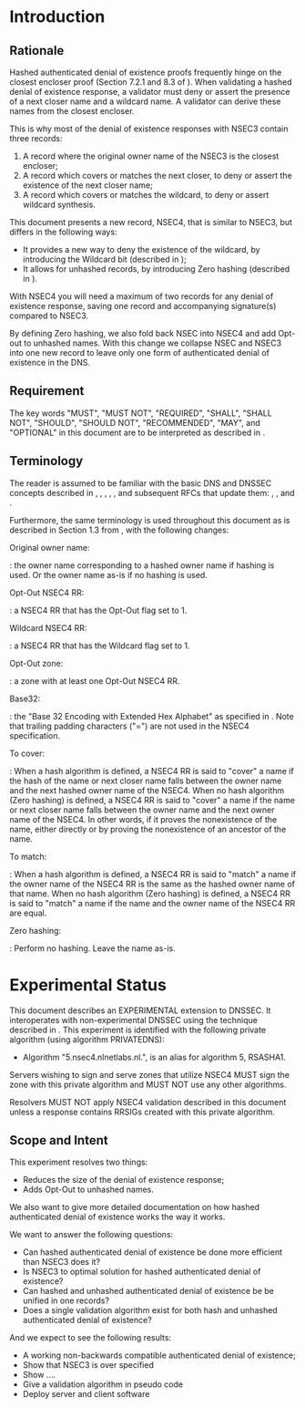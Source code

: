 # Introduction

## Rationale

Hashed authenticated denial of existence proofs frequently hinge on the 
closest encloser proof (Section 7.2.1 and 8.3 of [](#RFC5155)). When validating
a hashed denial of existence response, a validator must deny or assert the
presence of a next closer name and a wildcard name. A validator can derive
these names from the closest encloser.

This is why most of the denial of existence responses with
NSEC3 contain three records:

1. A record where the original owner name of the NSEC3 is the closest encloser;
1. A record which covers or matches the next closer, to deny or assert the
   existence of the next closer name;
1. A record which covers or matches the wildcard, to deny or assert 
   wildcard synthesis.

This document presents a new record, NSEC4, that is similar to NSEC3,
but differs in the following ways:

* It provides a new way to deny the existence of the wildcard,
  by introducing the Wildcard bit (described in [](#wildcard-flag));
* It allows for unhashed records, by introducing Zero hashing
  (described in [](#hash-algorithm)).

With NSEC4 you will need a maximum of two records for any denial
of existence response, saving one record and accompanying signature(s) compared
to NSEC3.

By defining Zero hashing, we also fold back NSEC into NSEC4 and
add Opt-out to unhashed names. With this change we collapse NSEC
and NSEC3 into one new record to leave only one form of authenticated
denial of existence in the DNS.

## Requirement

The key words "MUST", "MUST NOT", "REQUIRED", "SHALL", "SHALL
NOT", "SHOULD", "SHOULD NOT", "RECOMMENDED",  "MAY", and
"OPTIONAL" in this document are to be interpreted as described in [](#RFC2119).

## Terminology

The reader is assumed to be familiar with the basic DNS and DNSSEC
concepts described in [](#RFC1034), [](#RFC1035), [](#RFC4033), [](#RFC4034),
[](#RFC4035), and subsequent RFCs that update them: [](#RFC2136),
[](#RFC2181), [](#RFC2308) and [](#RFC5155).

Furthermore, the same terminology is used throughout this document as is
described in Section 1.3 from [](#RFC5155), with the following changes:

Original owner name:

:   the owner name corresponding to a hashed owner name if hashing is used. Or
    the owner name as-is if no hashing is used.

Opt-Out NSEC4 RR:

:   a NSEC4 RR that has the Opt-Out flag set to 1.

Wildcard NSEC4 RR:

:   a NSEC4 RR that has the Wildcard flag set to 1.

Opt-Out zone:

:   a zone with at least one Opt-Out NSEC4 RR.

Base32:

:   the "Base 32 Encoding with Extended Hex Alphabet" as specified
    in [](#RFC4648). Note that trailing padding characters ("=") are
    not used in the NSEC4 specification.

To cover:

:   When a hash algorithm is defined,
    a NSEC4 RR is said to "cover" a name if the hash of the name or
    next closer name falls between the owner name and the next hashed
    owner name of the NSEC4. When no hash algorithm (Zero hashing) is defined, 
    a NSEC4 RR is
    said to "cover" a name if the name or next closer name falls between
    the owner name and the next owner name of the NSEC4. In other words, if
    it proves the nonexistence of the name, either directly or by proving the
    nonexistence of an ancestor of the name.

To match:

:   When a hash algorithm is defined, a NSEC4 RR is said to "match" a name
    if the owner name of the NSEC4 RR is the same as the hashed owner name
    of that name. When no hash algorithm (Zero hashing) is defined, a NSEC4 RR is said to
    "match" a name if the name and the owner name of the NSEC4 RR are equal.

Zero hashing:

:   Perform no hashing. Leave the name as-is.

# Experimental Status
<!--
This specification describes an experimental protocol change
that is not generally backwards compatible with the existing DNSSEC family RFCs.
In particular, security-aware resolvers that are unaware of this specification
(NSEC4-unaware resolvers) may fail to validate the responses introduced by this
document.

It interoperates with non-experimental DNSSEC using the same signaling technique
as presented in Section 2 of [](#RFC5155). For this purpose,
this specification allocates four new DNSKEY algorithm aliases:

* Algorithm [TBD], DSA-NSEC4-SHA1, is an alias for algorithm 3, DSA;
* Algorithm [TBD], RSAHSHA1-NSEC4-SHA1, is an alias for algorithm 5, RSASHA1;
* Algorithm [TBD], RSAHSHA1-NSEC4-SHA256, is an alias for algorithm 8, RSASHA256;
* Algorithm [TBD], RSAHSHA1-NSEC4-SHA512, is an alias for algorithm 10, RSASHA512.

Zones signed according to this specification MUST only use these
algorithm identifiers for their DNSKEY RRs.  Because these new
identifiers will be unknown algorithms to existing, NSEC4-unaware
resolvers, those resolvers will then treat responses from the NSEC4
signed zone as insecure, as detailed in Section 5.2 of [](#RFC4035).

These algorithm identifiers are used with the NSEC4 hash algorithms
Zero hashing and SHA1.  Using other NSEC4 hash algorithms requires
allocation of a new alias (see Section 12.1.3 of [RFC5155]).

Security aware resolvers that are aware of this specification MUST
recognize the new algorithm identifiers and treat them as equivalent
to the algorithms that they alias.
-->

This document describes an EXPERIMENTAL extension to DNSSEC.
It interoperates with non-experimental DNSSEC using the technique
described in [](#RFC4955).  This experiment is identified with the
following private algorithm (using algorithm PRIVATEDNS):

* Algorithm "5.nsec4.nlnetlabs.nl.", is an alias for algorithm 5, RSASHA1.

Servers wishing to sign and serve zones that utilize NSEC4 MUST sign
the zone with this private algorithm and MUST NOT use any other algorithms.

Resolvers MUST NOT apply NSEC4 validation described in this document
unless a response contains RRSIGs created with this private algorithm.

## Scope and Intent

This experiment resolves two things:

* Reduces the size of the denial of existence response;
* Adds Opt-Out to unhashed names.

We also want to give more detailed documentation on how hashed authenticated 
denial of existence works the way it works.

We want to answer the following questions:

* Can hashed authenticated denial of existence be done more efficient than
    NSEC3 does it?
* Is NSEC3 to optimal solution for hashed authenticated denial of existence?
* Can hashed and unhashed authenticated denial of existence be be unified in
    one records?
* Does a single validation algorithm exist for both hash and unhashed authenticated
    denial of existence?

And we expect to see the following results:

* A working non-backwards compatible authenticated denial of existence;
* Show that NSEC3 is over specified
* Show ....
* Give a validation algorithm in pseudo code
* Deploy server and client software
